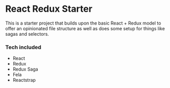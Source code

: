 # React Redux Starter
This is a starter project that builds upon the basic React + Redux model to offer an opinionated file structure as well as does some setup for things like sagas and selectors.

### Tech included
- React
- Redux
- Redux Saga
- Fela
- Reactstrap